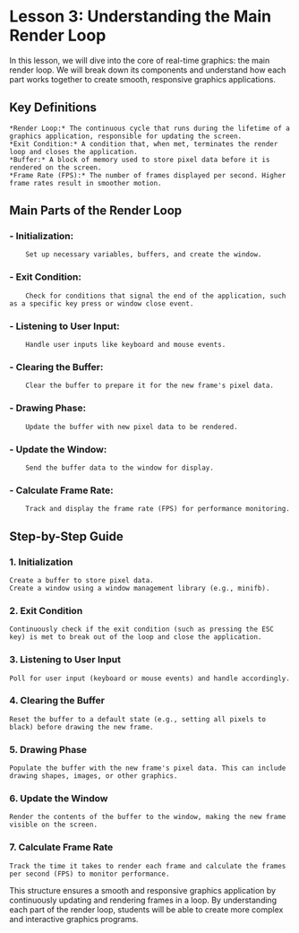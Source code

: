 # Lesson 3: Understanding the Main Render Loop

In this lesson, we will dive into the core of real-time graphics: the main render loop. We will break down its components and understand how each part works together to create smooth, responsive graphics applications.

## Key Definitions

    *Render Loop:* The continuous cycle that runs during the lifetime of a graphics application, responsible for updating the screen.
    *Exit Condition:* A condition that, when met, terminates the render loop and closes the application.
    *Buffer:* A block of memory used to store pixel data before it is rendered on the screen.
    *Frame Rate (FPS):* The number of frames displayed per second. Higher frame rates result in smoother motion.

## Main Parts of the Render Loop

### - Initialization:
        Set up necessary variables, buffers, and create the window.

### - Exit Condition:
        Check for conditions that signal the end of the application, such as a specific key press or window close event.

### - Listening to User Input:
        Handle user inputs like keyboard and mouse events.

### - Clearing the Buffer:
        Clear the buffer to prepare it for the new frame's pixel data.

### - Drawing Phase:
        Update the buffer with new pixel data to be rendered.

### - Update the Window:
        Send the buffer data to the window for display.

### - Calculate Frame Rate:
        Track and display the frame rate (FPS) for performance monitoring.

## Step-by-Step Guide

### 1. Initialization

    Create a buffer to store pixel data.
    Create a window using a window management library (e.g., minifb).

### 2. Exit Condition

    Continuously check if the exit condition (such as pressing the ESC key) is met to break out of the loop and close the application.

### 3. Listening to User Input

    Poll for user input (keyboard or mouse events) and handle accordingly.

### 4. Clearing the Buffer

    Reset the buffer to a default state (e.g., setting all pixels to black) before drawing the new frame.

### 5. Drawing Phase

    Populate the buffer with the new frame's pixel data. This can include drawing shapes, images, or other graphics.

### 6. Update the Window

    Render the contents of the buffer to the window, making the new frame visible on the screen.

### 7. Calculate Frame Rate

    Track the time it takes to render each frame and calculate the frames per second (FPS) to monitor performance.

This structure ensures a smooth and responsive graphics application by continuously updating and rendering frames in a loop. By understanding each part of the render loop, students will be able to create more complex and interactive graphics programs.
